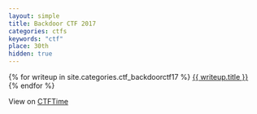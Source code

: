```yaml
---
layout: simple
title: Backdoor CTF 2017
categories: ctfs
keywords: "ctf"
place: 30th
hidden: true
---
```


<div class="writeups">
    {% for writeup in site.categories.ctf_backdoorctf17 %}
    <a href="{{ writeup.url }}" title="{{ writeup.description }}">
        {{ writeup.title }} <br>
    </a>
    {% endfor %}
</div>

View on [CTFTime](https://ctftime.org/event/504)
